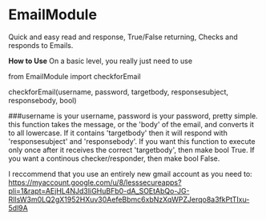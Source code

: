 # EmailModule
Quick and easy read and response, True/False returning, Checks and responds to Emails.


**How to Use**
On a basic level, you really just need to use 

from EmailModule import checkforEmail

checkforEmail(username, password, targetbody, responsesubject, responsebody, bool)



###username is your username, password is your password, pretty simple. this function takes the message, or the 'body' of the email, and converts it to all lowercase. If it contains 'targetbody' then it will respond with 'responsesubject' and 'responsebody'. If you want this function to execute only once after it receives the correct 'targetbody', then make bool True. If you want a continous checker/responder, then make bool False.

I reccommend that you use an entirely new gmail account as you need to:
https://myaccount.google.com/u/8/lesssecureapps?pli=1&rapt=AEjHL4NJd3IiGHuBFb0-dA_SOEtAbQo-JG-RIlsW3m0LQ2gX1952HXuv30AefeBbmc6xbNzXqWPZJerqo8a3fkPtTIxu-5dl9A
